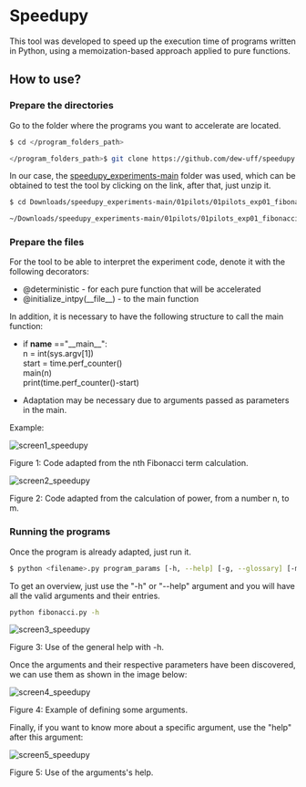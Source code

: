 # Speedupy
This tool was developed to speed up the execution time of programs written in Python, using a memoization-based approach applied to pure functions.

## How to use?

### Prepare the directories

Go to the folder where the programs you want to accelerate are located.
```bash
$ cd </program_folders_path>

</program_folders_path>$ git clone https://github.com/dew-uff/speedupy.git
```
In our case, the [speedupy_experiments-main](https://github.com/dew-uff/speedupy_experiments) folder was used, which can be obtained to test the tool by clicking on the link, after that, just unzip it.
```bash
$ cd Downloads/speedupy_experiments-main/01pilots/01pilots_exp01_fibonacci

~/Downloads/speedupy_experiments-main/01pilots/01pilots_exp01_fibonacci $ git clone https://github.com/dew-uff/speedupy.git
```

### Prepare the files
For the tool to be able to interpret the experiment code, denote it with the following decorators:

* @deterministic - for each pure function that will be accelerated
* @initialize_intpy(\_\_file\_\_) - to the main function

In addition, it is necessary to have the following structure to call the main function:
* if __name__ =="\_\_main\_\_":
     </br>n = int(sys.argv[1])
     </br>start = time.perf_counter()
     </br>main(n)
     </br>print(time.perf_counter()-start)

* Adaptation may be necessary due to arguments passed as parameters in the main.

Example:

![screen1_speedupy](https://github.com/dew-uff/speedupy/assets/18330758/35d7db61-1e9a-405f-ae78-bea5e6903d75)

Figure 1: Code adapted from the nth Fibonacci term calculation.


![screen2_speedupy](https://github.com/dew-uff/speedupy/assets/18330758/ec32db82-8ed2-4bab-b6bb-f53d2ab46b6d)

Figure 2: Code adapted from the calculation of power, from a number n, to m.

### Running the programs
Once the program is already adapted, just run it.
```bash
$ python <filename>.py program_params [-h, --help] [-g, --glossary] [-m memory|help, --memory memory|help] [-0, --no-cache] [- H type|help, --hash type|help] [-M method|help, --marshalling method|help] [-s form|help, --storage form|help]
```
To get an overview, just use the "-h" or "--help" argument and you will have all the valid arguments and their entries.
```bash
python fibonacci.py -h
```

![screen3_speedupy](https://github.com/dew-uff/speedupy/assets/18330758/8b154302-8d80-460b-a16d-3a6b837aa58e)

Figure 3: Use of the general help with -h.


Once the arguments and their respective parameters have been discovered, we can use them as shown in the image below:

![screen4_speedupy](https://github.com/dew-uff/speedupy/assets/18330758/017d0839-084e-4e01-a69c-65e60c2c772f)

Figure 4: Example of defining some arguments.

Finally, if you want to know more about a specific argument, use the "help" after this argument:

![screen5_speedupy](https://github.com/dew-uff/speedupy/assets/18330758/be602515-fb86-4191-8f9c-bdca80405348)

Figure 5: Use of the arguments's help.


